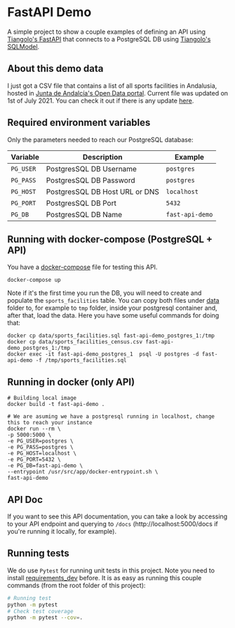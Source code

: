 # FastAPI Demo

A simple project to show a couple examples of defining an API using [Tiangolo's FastAPI](https://fastapi.tiangolo.com/)
that connects to a PostgreSQL DB using  [Tiangolo's SQLModel](https://sqlmodel.tiangolo.com/).

## About this demo data

I just got a CSV file that contains a list of all sports facilities in Andalusia, hosted in
[Junta de Andalcía's Open Data portal](https://www.juntadeandalucia.es/datosabiertos/portal.html). Current file was
updated on 1st of July 2021. You can check it out if there is any update
[here](https://www.juntadeandalucia.es/datosabiertos/portal/dataset/censo-de-instalaciones-deportivas).

## Required environment variables

Only the parameters needed to reach our PostgreSQL database:

| Variable    | Description                     | Example         |
|-------------|---------------------------------|-----------------|
| `PG_USER`   | PostgresSQL DB Username         | `postgres`      |
| `PG_PASS`   | PostgresSQL DB Password         | `postgres`      |
| `PG_HOST`   | PostgresSQL DB Host URL or DNS  | `localhost`     |
| `PG_PORT`   | PostgresSQL DB Port             | `5432`          |
| `PG_DB`     | PostgresSQL DB Name             | `fast-api-demo` |

## Running with docker-compose (PostgreSQL + API)

You have a [docker-compose](docker-compose.yaml) file for testing this API.

```shell
docker-compose up
```

Note if it's the first time you run the DB, you will need to create and populate the `sports_facilities` table. You can
copy both files under [data](data) folder to, for example to `tmp` folder, inside your postgresql container and, after
that, load the data. Here you have some useful commands for doing that:

```shell
docker cp data/sports_facilities.sql fast-api-demo_postgres_1:/tmp
docker cp data/sports_facilities_census.csv fast-api-demo_postgres_1:/tmp
docker exec -it fast-api-demo_postgres_1  psql -U postgres -d fast-api-demo -f /tmp/sports_facilities.sql
```

## Running in docker (only API)

```shell
# Building local image
docker build -t fast-api-demo .

# We are asuming we have a postgresql running in localhost, change this to reach your instance
docker run --rm \
-p 5000:5000 \
-e PG_USER=postgres \
-e PG_PASS=postgres \
-e PG_HOST=localhost \
-e PG_PORT=5432 \
-e PG_DB=fast-api-demo \
--entrypoint /usr/src/app/docker-entrypoint.sh \
fast-api-demo
```

## API Doc

If you want to see this API documentation, you can take a look by accessing to your API endpoint and querying
to `/docs` (http://localhost:5000/docs if you're running it locally, for example).

## Running tests

We do use `Pytest` for running unit tests in this project. Note you need to install
[requirements_dev](requirements_dev.txt) before. It is as easy as running this couple commands (from the root folder of
this project):

```bash
# Running test
python -m pytest
# Check test coverage
python -m pytest --cov=.
```